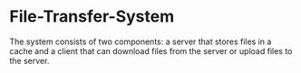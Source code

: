 # File-Transfer-System
The system consists of two components: a server that stores files in a cache and a client that can download files from the server or upload files to the server. 
